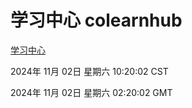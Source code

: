 # 学习中心 colearnhub
[学习中心](http://219.139.197.74:56308/colearnhub/)

2024年 11月 02日 星期六 10:20:02 CST

2024年 11月 02日 星期六 02:20:02 GMT

